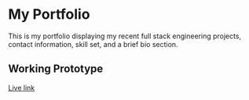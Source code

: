 # My Portfolio

This is my portfolio displaying my recent full stack engineering projects, contact information, skill set, and a brief bio section.

## Working Prototype
[Live link](https://www.my-web-developer.com)